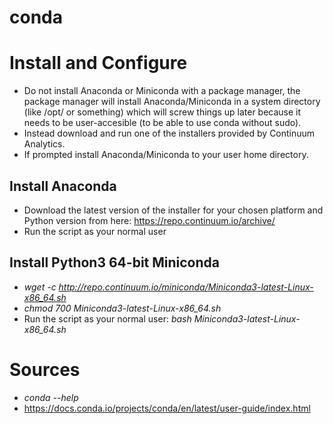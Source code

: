# conda


# Install and Configure
- Do not install Anaconda or Miniconda with a package manager, the package manager will install Anaconda/Miniconda in a system directory (like /opt/ or something) which will screw things up later because it needs to be user-accesible (to be able to use conda without sudo).
- Instead download and run one of the installers provided by Continuum Analytics.
- If prompted install Anaconda/Miniconda to your user home directory.

## Install Anaconda
- Download the latest version of the installer for your chosen platform and Python version from here: https://repo.continuum.io/archive/
- Run the script as your normal user

## Install Python3 64-bit Miniconda
- *wget -c http://repo.continuum.io/miniconda/Miniconda3-latest-Linux-x86_64.sh*
- *chmod 700 Miniconda3-latest-Linux-x86_64.sh*
- Run the script as your normal user: *bash Miniconda3-latest-Linux-x86_64.sh*


# Sources
- *conda --help*
- https://docs.conda.io/projects/conda/en/latest/user-guide/index.html

